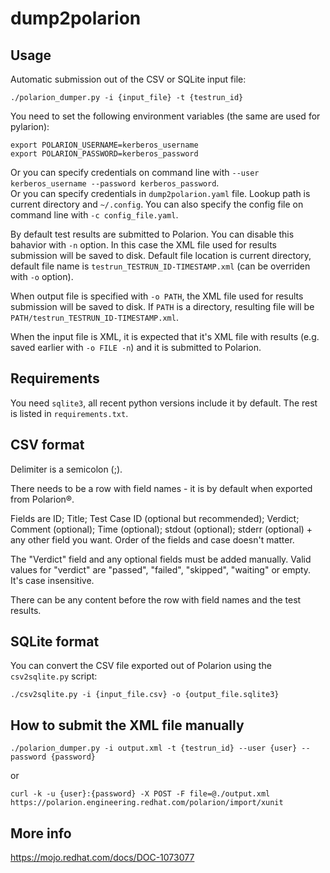 dump2polarion
=

Usage
-
Automatic submission out of the CSV or SQLite input file:
```
./polarion_dumper.py -i {input_file} -t {testrun_id}
```

You need to set the following environment variables (the same are used for pylarion):
```
export POLARION_USERNAME=kerberos_username
export POLARION_PASSWORD=kerberos_password
```
Or you can specify credentials on command line with ``--user kerberos_username --password kerberos_password``.  
Or you can specify credentials in ``dump2polarion.yaml`` file. Lookup path is current directory and ``~/.config``. You can also specify the config file on command line with ``-c config_file.yaml``.

By default test results are submitted to Polarion. You can disable this bahavior with ``-n`` option. In this case the XML file used for results submission will be saved to disk. Default file location is current directory, default file name is `testrun_TESTRUN_ID-TIMESTAMP.xml` (can be overriden with ``-o`` option).

When output file is specified with ``-o PATH``, the XML file used for results submission will be saved to disk. If `PATH` is a directory, resulting file will be `PATH/testrun_TESTRUN_ID-TIMESTAMP.xml`.

When the input file is XML, it is expected that it's XML file with results (e.g. saved earlier with ``-o FILE -n``) and it is submitted to Polarion.

Requirements
-
You need ``sqlite3``, all recent python versions include it by default. The rest is listed in ``requirements.txt``.

CSV format
-
Delimiter is a semicolon (;).

There needs to be a row with field names - it is by default when exported from Polarion®.

Fields are ID; Title; Test Case ID (optional but recommended); Verdict; Comment (optional); Time (optional); stdout (optional); stderr (optional) + any other field you want. Order of the fields and case doesn't matter.

The "Verdict" field and any optional fields must be added manually. Valid values for "verdict" are "passed", "failed", "skipped", "waiting" or empty. It's case insensitive.

There can be any content before the row with field names and the test results.

SQLite format
-
You can convert the CSV file exported out of Polarion using the ``csv2sqlite.py`` script:
```
./csv2sqlite.py -i {input_file.csv} -o {output_file.sqlite3}
```

How to submit the XML file manually
-
```
./polarion_dumper.py -i output.xml -t {testrun_id} --user {user} --password {password}
```
or
```
curl -k -u {user}:{password} -X POST -F file=@./output.xml https://polarion.engineering.redhat.com/polarion/import/xunit
```

More info
-
<https://mojo.redhat.com/docs/DOC-1073077>
